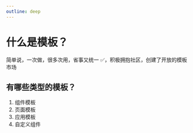 ```yaml
---
outline: deep
---
```


# 什么是模板？

简单说，一次做，很多次用，省事又统一 ✅，积极拥抱社区，创建了开放的模板市场

## 有哪些类型的模板？

1. 组件模板
2. 页面模板
3. 应用模板
4. 自定义组件
